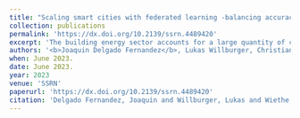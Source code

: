 ```yaml
---
title: "Scaling smart cities with federated learning -balancing accuracy and privacy for building energy performance prediction"
collection: publications
permalink: 'https://dx.doi.org/10.2139/ssrn.4489420'
excerpt: 'The building energy sector accounts for a large quantity of carbon emissions, making it essential for driving the global sustainable transformation and achieving the targets set in the Paris climate agreement. Increasing buildings' energy efficiency needs exact predictions of building energy performance for planning and investment decisions. In this context, data-driven methods, mostly machine learning, have been explored, offering high prediction performance. However, data-driven methods require substantial amounts of data for accurate predictions. In practice, energy consultants and energy consultancy agencies typically do not have an extensive database and are not willing to share their data among themselves. To address these issues, we applied a decentralized, privacy-preserving machine learning approach, called federated learning (FL), to a dataset of more than 25,000 residential buildings with different construction properties and energy sources, simulating different energy agencies by splitting by geographical region. The prediction performance is then compared to a model with access to the whole dataset and a fully isolated local model. The results show that FL yields 12\% better prediction performance results than the isolated model, enabling it to leverage the full potential of scaling data-driven methods and spurring the development of new business models in research and practice.'
authors: '<b>Joaquin Delgado Fernandez</b>, Lukas Willburger, Christian Wiethe, Simon Wenninger, Gilbert Fridgen'
when: June 2023.
date: June 2023.
year: 2023
venue: 'SSRN'
paperurl: 'https://dx.doi.org/10.2139/ssrn.4489420'
citation: 'Delgado Fernandez, Joaquin and Willburger, Lukas and Wiethe, Christian and Wenninger, Simon and Fridgen, Gilbert, Scaling Smart Cities with Federated Learning – Balancing Accuracy and Privacy for Building Energy Performance Prediction.'
---
```


